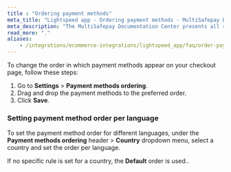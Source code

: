 ```yaml
---
title : "Ordering payment methods"
meta_title: "Lightspeed app - Ordering payment methods - MultiSafepay Docs"
meta_description: "The MultiSafepay Documentation Center presents all relevant information about our Plugins and API. You can also find support pages for payment methods, tools and general questions as well as the contact details of our Support and Integration Teams."
read_more: "."
aliases:
    - /integrations/ecommerce-integrations/lightspeed_app/faq/order-payment-methods/
---
```


To change the order in which payment methods appear on your checkout page, follow these steps:

1. Go to **Settings** > **Payment methods ordering**. 
2. Drag and drop the payment methods to the preferred order.
3. Click **Save**.

### Setting payment method order per language

To set the payment method order for different languages, under the **Payment methods ordering** header > **Country** dropdown menu, select a country and set the order per language.

If no specific rule is set for a country, the **Default** order is used..